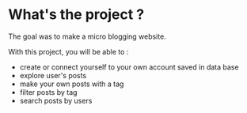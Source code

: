 # What's the project ?

The goal was to make a micro blogging website.

With this project, you will be able to :
- create or connect yourself to your own account saved in data base
- explore user's posts
- make your own posts with a tag
- filter posts by tag
- search posts by users
